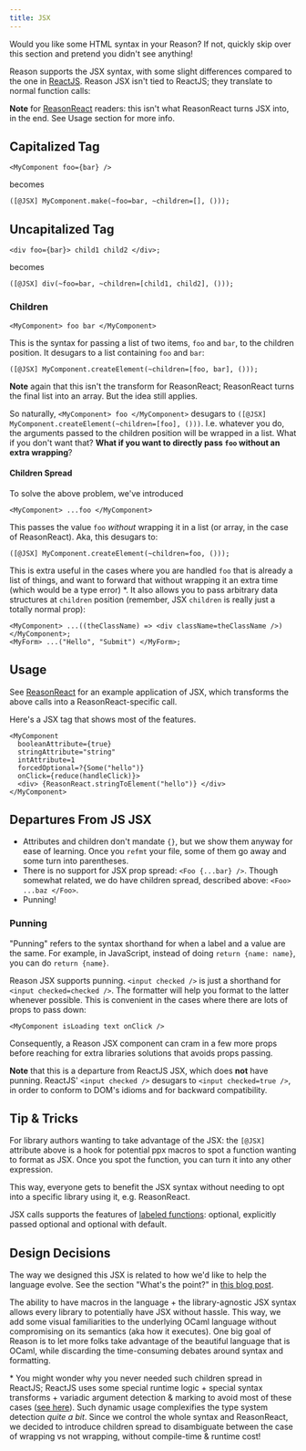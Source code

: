 ```yaml
---
title: JSX
---
```


Would you like some HTML syntax in your Reason? If not, quickly skip over this section and pretend you didn't see anything!

Reason supports the JSX syntax, with some slight differences compared to the one in [ReactJS](https://facebook.github.io/react/docs/introducing-jsx.html). Reason JSX isn't tied to ReactJS; they translate to normal function calls:

**Note** for [ReasonReact](//reasonml.github.io/reason-react/) readers: this isn't what ReasonReact turns JSX into, in the end. See Usage section for more info.

## Capitalized Tag

```reason
<MyComponent foo={bar} />
```

becomes

```reason
([@JSX] MyComponent.make(~foo=bar, ~children=[], ()));
```

## Uncapitalized Tag

```reason
<div foo={bar}> child1 child2 </div>;
```

becomes

```reason
([@JSX] div(~foo=bar, ~children=[child1, child2], ()));
```

### Children

```reason
<MyComponent> foo bar </MyComponent>
```

This is the syntax for passing a list of two items, `foo` and `bar`, to the children position. It desugars to a list containing `foo` and `bar`:

```reason
([@JSX] MyComponent.createElement(~children=[foo, bar], ()));
```

**Note** again that this isn't the transform for ReasonReact; ReasonReact turns the final list into an array. But the idea still applies.

So naturally, `<MyComponent> foo </MyComponent>` desugars to `([@JSX] MyComponent.createElement(~children=[foo], ()))`. I.e. whatever you do, the arguments passed to the children position will be wrapped in a list. What if you don't want that? **What if you want to directly pass `foo` without an extra wrapping**?

#### Children Spread

To solve the above problem, we've introduced

```reason
<MyComponent> ...foo </MyComponent>
```

This passes the value `foo` _without_ wrapping it in a list (or array, in the case of ReasonReact). Aka, this desugars to:

```reason
([@JSX] MyComponent.createElement(~children=foo, ()));
```

This is extra useful in the cases where you are handled `foo` that is already a list of things, and want to forward that without wrapping it an extra time (which would be a type error) \*. It also allows you to pass arbitrary data structures at `children` position (remember, JSX `children` is really just a totally normal prop):

```reason
<MyComponent> ...((theClassName) => <div className=theClassName />) </MyComponent>;
<MyForm> ...("Hello", "Submit") </MyForm>;
```

## Usage

See [ReasonReact](//reasonml.github.io/reason-react/docs/jsx) for an example application of JSX, which transforms the above calls into a ReasonReact-specific call.

Here's a JSX tag that shows most of the features.

```reason
<MyComponent
  booleanAttribute={true}
  stringAttribute="string"
  intAttribute=1
  forcedOptional=?{Some("hello")}
  onClick={reduce(handleClick)}>
  <div> {ReasonReact.stringToElement("hello")} </div>
</MyComponent>
```

## Departures From JS JSX

- Attributes and children don't mandate `{}`, but we show them anyway for ease of learning. Once you `refmt` your file, some of them go away and some turn into parentheses.
- There is no support for JSX prop spread: `<Foo {...bar} />`. Though somewhat related,  we do have children spread, described above: `<Foo> ...baz </Foo>`.
- Punning!

### Punning

"Punning" refers to the syntax shorthand for when a label and a value are the same. For example, in JavaScript, instead of doing `return {name: name}`, you can do `return {name}`.

Reason JSX supports punning. `<input checked />` is just a shorthand for `<input checked=checked />`. The formatter will help you format to the latter whenever possible. This is convenient in the cases where there are lots of props to pass down:

```reason
<MyComponent isLoading text onClick />
```

Consequently, a Reason JSX component can cram in a few more props before reaching for extra libraries solutions that avoids props passing.

**Note** that this is a departure from ReactJS JSX, which does **not** have punning. ReactJS' `<input checked />` desugars to `<input checked=true />`, in order to conform to DOM's idioms and for backward compatibility.

## Tip & Tricks

For library authors wanting to take advantage of the JSX: the `[@JSX]` attribute above is a hook for potential ppx macros to spot a function wanting to format as JSX. Once you spot the function, you can turn it into any other expression.

This way, everyone gets to benefit the JSX syntax without needing to opt into a specific library using it, e.g. ReasonReact.

JSX calls supports the features of [labeled functions](function.md#labeled-arguments): optional, explicitly passed optional and optional with default.

## Design Decisions

The way we designed this JSX is related to how we'd like to help the language evolve. See the section "What's the point?" in [this blog post](https://medium.com/@chenglou/cool-things-reason-formatter-does-9e1f79e25a82).

The ability to have macros in the language + the library-agnostic JSX syntax allows every library to potentially have JSX without hassle. This way, we add some visual familiarities to the underlying OCaml language without compromising on its semantics (aka how it executes). One big goal of Reason is to let more folks take advantage of the beautiful language that is OCaml, while discarding the time-consuming debates around syntax and formatting.

\* You might wonder why you never needed such children spread in ReactJS; ReactJS uses some special runtime logic + special syntax transforms + variadic argument detection & marking to avoid most of these cases ([see here](https://github.com/facebook/react/blob/9b36df86c6ccecb73ca44899386e6a72a83ad445/packages/react/src/ReactElement.js#L207)). Such dynamic usage complexifies the type system detection _quite a bit_. Since we control the whole syntax and ReasonReact, we decided to introduce children spread to disambiguate between the case of wrapping vs not wrapping, without compile-time & runtime cost!
